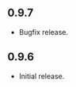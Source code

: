 0.9.7
-----------------------------------------------------------------------------
- Bugfix release.

0.9.6
-----------------------------------------------------------------------------
- Initial release.
